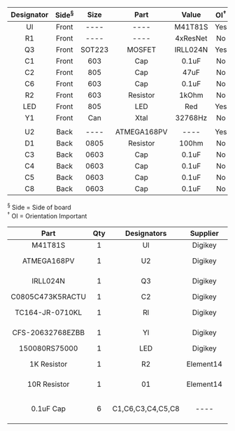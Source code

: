| **Designator** | **Side<sup>§</sup>** | **Size** | **Part**    | **Value** | **OI<sup>†</sup>** |
|:--------------:|:---------:|:--------:|:-----------:|:---------:|:-------:|
| Ul             | Front     | ----     | ----        | M41T81S   | Yes     |
| R1             | Front     | ----     | ----        | 4xResNet  | No      |
| Q3             | Front     | SOT223   | MOSFET      | IRLL024N  | Yes     |
| C1             | Front     | 603      | Cap         | 0.1uF     | No      |
| C2             | Front     | 805      | Cap         | 47uF      | No      |
| C6             | Front     | 603      | Cap         | 0.1uF     | No      |
| R2             | Front     | 603      | Resistor    | 1kOhm     | No      |
| LED            | Front     | 805      | LED         | Red       | Yes     |
| Y1             | Front     | Can      | Xtal        | 32768Hz   | No      |
|                |           |          |             |           |         |
| U2             | Back      | ----     | ATMEGA168PV | ----      | Yes     |
| D1             | Back      | 0805     | Resistor    | 100hm     | No      |
| C3             | Back      | 0603     | Cap         | 0.1uF     | No      |
| C4             | Back      | 0603     | Cap         | 0.1uF     | No      |
| C5             | Back      | 0603     | Cap         | 0.1uF     | No      |
| C8             | Back      | 0603     | Cap         | 0.1uF     | No      |

<sup>§</sup> Side = Side of board<br>
<sup>†</sup> OI = Orientation Important

| **Part**          | **Qty** | **Designators**   | **Supplier** | **Supplier PN**       | **Description**             |
|:-----------------:|:-------:|:-----------------:|:------------:|:---------------------:|:---------------------------:|
| M41T81S           | 1       | Ul                | Digikey      | 497\-4684\-1\-ND      | Timer                       |
| ATMEGA168PV       | 1       | U2                | Digikey      | ATMEGA168PV\-10AU\-ND | Microcontroller             |
| IRLL024N          | 1       | Q3                | Digikey      | IRLL024NPBFCT\-ND     | N Channel MOSFET            |
| C0805C473K5RACTU  | 1       | C2                | Digikey      | 399\-1166\-1\-ND      | 47uF 0805                   |
| TC164\-JR\-0710KL | 1       | Rl                | Digikey      | TC164J\-10KCT\-ND     | 4x Resistor Network 10k     |
| CFS\-20632768EZBB | 1       | Yl                | Digikey      | 300\-8761\-ND         | 32\.768kHz Xtal in Can      |
| 150080RS75000     | 1       | LED               | Digikey      | 732\-4984\-1\-ND      | Red LED 0805                |
| 1K Resistor       | 1       | R2                | Element14    | RMCF0603JT1K00CT\-ND  | Any 1K 0603 Resistor        |
| 10R Resistor      | 1       | 01                | Element14    | RNCP0805FT010R0CT\-ND | Any 5% 0805 10R Resistor    |
| 0\.1uF Cap        | 6       | C1,C6,C3,C4,C5,C8 | \-\-\-\-     | 1276\-1112\-1\-ND     | 0\.1uF 0603 Decoupling Caps |
